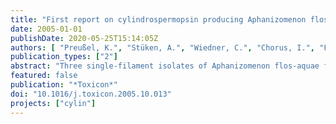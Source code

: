 ```yaml
---
title: "First report on cylindrospermopsin producing Aphanizomenon flos-aquae (Cyanobacteria) isolated from two German lakes"
date: 2005-01-01
publishDate: 2020-05-25T15:14:05Z
authors: [ "Preußel, K.", "Stüken, A.", "Wiedner, C.", "Chorus, I.", "Fastner, J." ]
publication_types: ["2"]
abstract: "Three single-filament isolates of Aphanizomenon flos-aquae from two German lakes were found to produce remarkable amounts of the cyanobacterial  epatotoxin cylindrospermopsin (CYN). CYN-synthesis of the strains were evidenced both by LC-MS/MS analysis and detection of PCR products of gene fragments which are implicated in the biosynthesis of the toxin. The strains contain CYN in the range of 2.3–6.6 mg gK1 of cellular dry weight. To our knowledge this is the first report of CYN in A. flos-aquae."
featured: false
publication: "*Toxicon*"
doi: "10.1016/j.toxicon.2005.10.013"
projects: ["cylin"]
---
```


